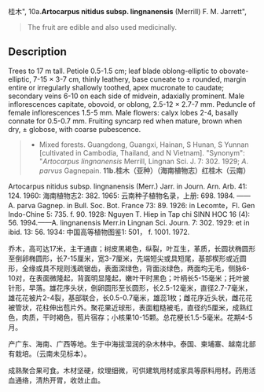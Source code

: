 桂木",
10a.**Artocarpus nitidus subsp. lingnanensis** (Merrill) F. M. Jarrett",

> The fruit are edible and also used medicinally.

## Description
Trees to 17 m tall. Petiole 0.5-1.5 cm; leaf blade oblong-elliptic to obovate-elliptic, 7-15 × 3-7 cm, thinly leathery, base cuneate to ± rounded, margin entire or irregularly shallowly toothed, apex mucronate to caudate; secondary veins 6-10 on each side of midvein, adaxially prominent. Male inflorescences capitate, obovoid, or oblong, 2.5-12 × 2.7-7 mm. Peduncle of female inflorescences 1.5-5 mm. Male flowers: calyx lobes 2-4, basally connate for 0.5-0.7 mm. Fruiting syncarp red when mature, brown when dry, ± globose, with coarse pubescence.

> * Mixed forests. Guangdong, Guangxi, Hainan, S Hunan, S Yunnan [cultivated in Cambodia, Thailand, and N Vietnam].
  "Synonym": "*Artocarpus* *lingnanensis* Merrill, Lingnan Sci. J. 7: 302. 1929; *A*. *parvus* Gagnepain.
**11b.桂木（亚种）（海南植物志）红桂木（云南）**

Artocarpus nitidus subsp. lingnanensis (Merr.) Jarr. in Journ. Arn. Arb. 41: 124. 1960: 海南植物志2: 382. 1965: 云南种子植物名录，上册: 698. 1984. ——A. parva Gagnep. in Bull. Soc. Bot. France 73: 89. 1926: in Lecomte，Fl. Gen Indo-Chine 5: 735. f. 90. 1928: Nguyen T. Hiep in Tap chi SINN HOC 16 (4): 56. 1994.——A. lingnanensis Merr.in Lingnan Sci. Journ. 7: 302. 1929: et in ibid. 13: 56. 1934: 中国高等植物图鉴1: 501， f. 1001. 1972.

乔木，高可达17米，主干通直；树皮黑褐色，纵裂，叶互生，革质，长圆状椭圆形至倒卵椭圆形，长7-15厘米，宽3-7厘米，先端短尖或具短尾，基部楔形或近圆形，全缘或具不规则浅疏锯齿，表面深绿色，背面淡绿色，两面均无毛，侧脉6-10对，在表面微隆起，背面明显隆起，嫩叶干时黑色；叶柄长5-15毫米；托叶披针形，早落。雄花序头状，倒卵圆形至长圆形，长2.5-12毫米，直径2.7-7毫米，雄花花被片2-4裂，基部联合，长0.5-0.7毫米，雄蕊1枚；雌花序近头状，雌花花被管状，花柱伸出苞片外。聚花果近球形，表面粗糙被毛，直径约5厘米，成熟红色，肉质，干时褐色，苞片宿存；小核果10-15颗。总花梗长1.5-5毫米。花期4-5月。

产广东、海南、广西等地。生于中海拔湿润的杂木林中。泰国、柬埔寨、越南北部有栽培。（云南未见标本）。

成熟聚合果可食。木材坚硬，纹理细微，可供建筑用材或家具等原料用材。药用活血通络，清热开胃，收敛止血。
